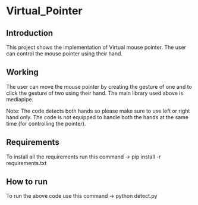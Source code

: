 # Virtual_Pointer

## Introduction

This project shows the implementation of Virtual mouse pointer. The user can control the mouse pointer using their hand.


## Working 

The user can  move the mouse pointer by creating the gesture of one and to click the gesture of two using their hand. The main library used above is mediapipe.

Note: The code detects both hands so please make sure to use left or right hand only. The code is not equipped to handle both the hands at the same time (for controlling the pointer).


## Requirements

To install all the requirements run this command -> pip install -r requirements.txt


## How to run 

To run the above code use this command -> python detect.py
